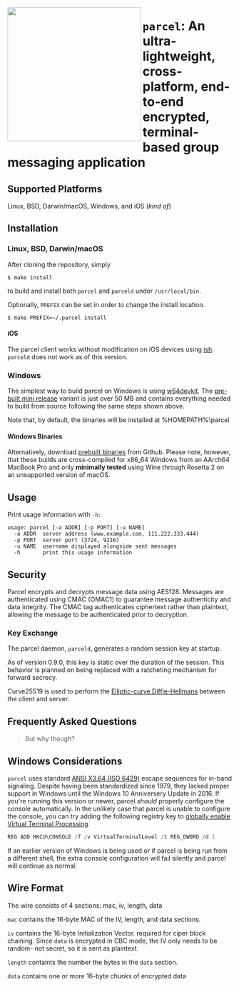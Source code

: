 [<img align="left" src="https://user-images.githubusercontent.com/52170171/155866095-645d9e43-57d8-4d77-b193-ba1618b75ce5.png" width="300"/>](https://user-images.githubusercontent.com/52170171/155866095-645d9e43-57d8-4d77-b193-ba1618b75ce5.png)

# `parcel`: An ultra-lightweight, cross-platform, end-to-end encrypted, terminal-based group messaging application

## Supported Platforms

Linux, BSD, Darwin/macOS, Windows, and iOS (*kind of*)

## Installation

### Linux, BSD, Darwin/macOS

After cloning the repository, simply

```console
$ make install
```

to build and install both `parcel` and `parceld` under `/usr/local/bin`.

Optionally, `PREFIX` can be set in order to change the install location.

```console
$ make PREFIX=~/.parcel install
```

#### iOS

The parcel client works without modification on iOS devices using [ish](https://github.com/ish-app/ish). `parceld` does not work as of this version.

### Windows

The simplest way to build parcel on Windows is using [w64devkit](https://github.com/skeeto/w64devkit). The [pre-built *mini* release](https://github.com/skeeto/w64devkit/releases/) variant is just over 50 MB and contains everything needed to build from source following the same steps shown above.

Note that, by default, the binaries will be installed at %HOMEPATH%\parcel

#### Windows Binaries

Alternatively, download [prebuilt binaries](https://github.com/jason-conway/parcel/releases/) from Github. Please note, however, that these builds are cross-compiled for x86_64 Windows from an AArch64 MacBook Pro and only **minimally tested** using Wine through Rosetta 2 on an unsupported version of macOS.

## Usage

Print usage information with `-h`:

    usage: parcel [-a ADDR] [-p PORT] [-u NAME]
      -a ADDR  server address (www.example.com, 111.222.333.444)
      -p PORT  server port (3724, 9216)
      -u NAME  username displayed alongside sent messages
      -h       print this usage information

## Security

Parcel encrypts and decrypts message data using AES128. Messages are authenticated using CMAC (OMAC1) to guarantee message authenticity and data integrity. The CMAC tag authenticates ciphertext rather than plaintext, allowing the message to be authenticated prior to decryption.

### Key Exchange

The parcel daemon, `parceld`, generates a random session key at startup.

As of version 0.9.0, this key is static over the duration of the session. This behavior is planned on being replaced with a ratcheting mechanism for forward secrecy.

Curve25519 is used to perform the [Elliptic-curve Diffie-Hellmans](https://en.wikipedia.org/wiki/Elliptic-curve_Diffie%E2%80%93Hellman) between the client and server. 


## Frequently Asked Questions

> But why though?

## Windows Considerations

`parcel` uses standard [ANSI X3.64 (ISO 6429)](https://nvlpubs.nist.gov/nistpubs/Legacy/FIPS/fipspub86.pdf) escape sequences for in-band signaling. Despite having been standardized since 1979, they lacked proper support in Windows until the Windows 10 Anniversery Update in 2016. If you're running this version or newer, parcel *should* properly configure the console automatically. In the unlikely case that parcel is unable to configure the console, you can try adding the following registry key to [globally enable Virtual Terminal Processing](https://superuser.com/questions/413073/windows-console-with-ansi-colors-handling).

```ps1
REG ADD HKCU\CONSOLE /f /v VirtualTerminalLevel /t REG_DWORD /d 1
```

If an earlier version of Windows is being used or if parcel is being run from a different shell, the extra console configuration will fail silently and parcel will continue as normal.

## Wire Format

The wire consists of 4 sections: mac, iv, length, data

`mac` contains the 16-byte MAC of the IV, length, and data sections. 

`iv` contains the 16-byte Initialization Vector. required for ciper block chaining. Since `data` is encrypted in CBC mode, the IV only needs to be random- not secret, so it is sent as plaintext.

`length` containts the number the bytes in the `data` section. 

`data` contains one or more 16-byte chunks of encrypted data
